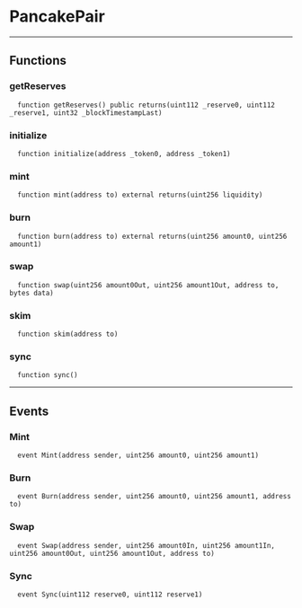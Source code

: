 # PancakePair




___

## Functions

### getReserves

```solidity
  function getReserves() public returns(uint112 _reserve0, uint112 _reserve1, uint32 _blockTimestampLast)
```




### initialize

```solidity
  function initialize(address _token0, address _token1)
```




### mint

```solidity
  function mint(address to) external returns(uint256 liquidity)
```




### burn

```solidity
  function burn(address to) external returns(uint256 amount0, uint256 amount1)
```




### swap

```solidity
  function swap(uint256 amount0Out, uint256 amount1Out, address to, bytes data)
```




### skim

```solidity
  function skim(address to)
```




### sync

```solidity
  function sync()
```





___

## Events

### Mint

```solidity
  event Mint(address sender, uint256 amount0, uint256 amount1)
```


### Burn

```solidity
  event Burn(address sender, uint256 amount0, uint256 amount1, address to)
```


### Swap

```solidity
  event Swap(address sender, uint256 amount0In, uint256 amount1In, uint256 amount0Out, uint256 amount1Out, address to)
```


### Sync

```solidity
  event Sync(uint112 reserve0, uint112 reserve1)
```


